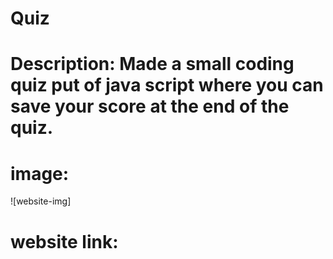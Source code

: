 # Quiz

 # Description: Made a small coding quiz put of java script where you can save your score at the end of the quiz.

# image: 
![website-img] 


# website link: 
